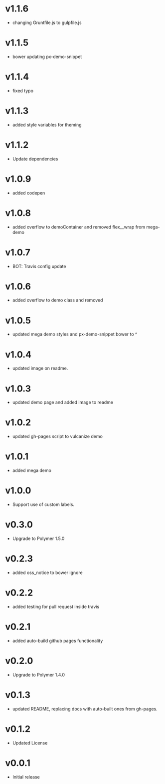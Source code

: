
v1.1.6
==================
* changing Gruntfile.js to gulpfile.js


v1.1.5
==================
* bower updating px-demo-snippet

v1.1.4
=================
* fixed typo

v1.1.3
=================
* added style variables for theming

v1.1.2
=================
* Update dependencies

v1.0.9
=================
* added codepen

v1.0.8
=================
* added overflow to demoContainer and removed flex__wrap from mega-demo

v1.0.7
=================
* BOT: Travis config update

v1.0.6
=================
* added overflow to demo class and removed <br>

v1.0.5
=================
* updated mega demo styles and px-demo-snippet bower to ^

v1.0.4
=================
* updated image on readme.

v1.0.3
=================
* updated demo page and added image to readme

v1.0.2
=================
* updated gh-pages script to vulcanize demo

v1.0.1
=================
* added mega demo

v1.0.0
=================
* Support use of custom labels.

v0.3.0
=================
* Upgrade to Polymer 1.5.0

v0.2.3
=================
* added oss_notice to bower ignore

v0.2.2
=================
* added testing for pull request inside travis

v0.2.1
=================
* added auto-build github pages functionality

v0.2.0
=================
* Upgrade to Polymer 1.4.0

v0.1.3
=================
* updated README, replacing docs with auto-built ones from gh-pages.

v0.1.2
==================
* Updated License

v0.0.1
==================
* Initial release
